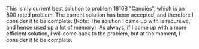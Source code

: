 This is my current best solution to problem 1810B "Candies", which is an 800 rated problem. The current solution has been accepted, and therefore I consider it to be complete. (Note: The solution I came up with is recursive, and hence used up a lot of memory). As always, if I come up with a more efficient solution, I will come back to the problem, but at the moment, I consider it to be complete.